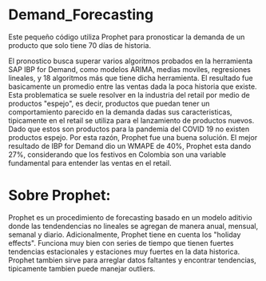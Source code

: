 # Demand_Forecasting
Este pequeño código utiliza Prophet para pronosticar la demanda de un producto que solo tiene 70 días de historia.

El pronostico busca superar varios algoritmos probados en la herramienta SAP IBP for Demand, como modelos ARIMA, medias moviles, regresiones lineales, y 18 algoritmos más que tiene dicha herramienta. El resultado fue basicamente un promedio entre las ventas dada la poca historia que existe. Esta problematica se suele resolver en la industria del retail por medio de productos "espejo", es decir, productos que puedan tener un comportamiento parecido en la demanda dadas sus caracteristicas, tipicamente en el retail se utiliza para el lanzamiento de productos nuevos. Dado que estos son productos para la pandemia del COVID 19 no existen productos espejo. Por esta razón, Prophet fue una buena solución. El mejor resultado de IBP for Demand dio un WMAPE de 40%, Prophet esta dando 27%, considerando que los festivos en Colombia son una variable fundamental para entender las ventas en el retail. 

# Sobre Prophet:
Prophet es un procedimiento de forecasting basado en un modelo aditivio donde las tendendencias no lineales se agregan de manera anual, mensual, semanal y diario. Adicionalmente, Prophet tiene en cuenta los "holiday effects". Funciona muy bien con series de tiempo que tienen fuertes tendencias estacionales y estaciones muy fuertes en la data historica. Prophet tambien sirve para arreglar datos faltantes y encontrar tendencias, tipicamente tambien puede manejar outliers. 
